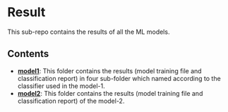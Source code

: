 # Result
This sub-repo contains the results of all the ML models.

## Contents

- **[model1](./model1/)**: This folder contains the results (model training file and classification report) in four sub-folder which named according to the classifier used in the model-1.
- **[model2](./model2/)**: This folder contains the results (model training file and classification report) of the model-2.
